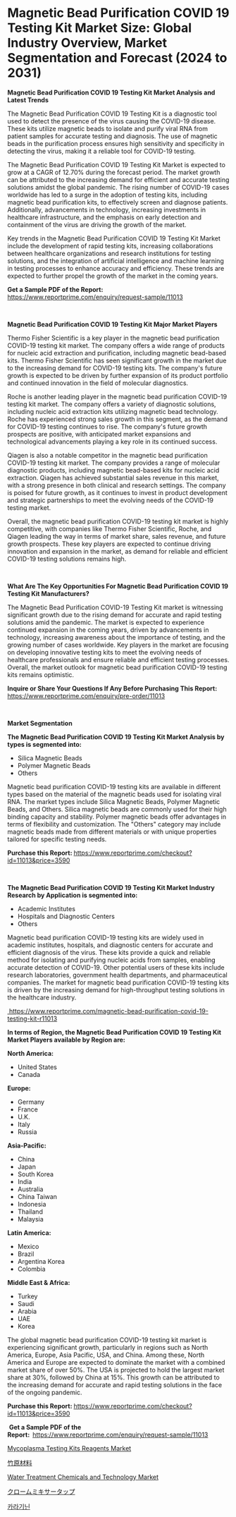 <p><h1>Magnetic Bead Purification COVID 19 Testing Kit Market Size: Global Industry Overview, Market Segmentation and Forecast (2024 to 2031)</h1></p><p><strong>Magnetic Bead Purification COVID 19 Testing Kit Market Analysis and Latest Trends</strong></p>
<p><p>The Magnetic Bead Purification COVID 19 Testing Kit is a diagnostic tool used to detect the presence of the virus causing the COVID-19 disease. These kits utilize magnetic beads to isolate and purify viral RNA from patient samples for accurate testing and diagnosis. The use of magnetic beads in the purification process ensures high sensitivity and specificity in detecting the virus, making it a reliable tool for COVID-19 testing.</p><p>The Magnetic Bead Purification COVID 19 Testing Kit Market is expected to grow at a CAGR of 12.70% during the forecast period. The market growth can be attributed to the increasing demand for efficient and accurate testing solutions amidst the global pandemic. The rising number of COVID-19 cases worldwide has led to a surge in the adoption of testing kits, including magnetic bead purification kits, to effectively screen and diagnose patients. Additionally, advancements in technology, increasing investments in healthcare infrastructure, and the emphasis on early detection and containment of the virus are driving the growth of the market.</p><p>Key trends in the Magnetic Bead Purification COVID 19 Testing Kit Market include the development of rapid testing kits, increasing collaborations between healthcare organizations and research institutions for testing solutions, and the integration of artificial intelligence and machine learning in testing processes to enhance accuracy and efficiency. These trends are expected to further propel the growth of the market in the coming years.</p></p>
<p><strong>Get a Sample PDF of the Report:&nbsp;</strong> <a href="https://www.reportprime.com/enquiry/request-sample/11013">https://www.reportprime.com/enquiry/request-sample/11013</a></p>
<p>&nbsp;</p>
<p><strong>Magnetic Bead Purification COVID 19 Testing Kit Major Market Players</strong></p>
<p><p>Thermo Fisher Scientific is a key player in the magnetic bead purification COVID-19 testing kit market. The company offers a wide range of products for nucleic acid extraction and purification, including magnetic bead-based kits. Thermo Fisher Scientific has seen significant growth in the market due to the increasing demand for COVID-19 testing kits. The company's future growth is expected to be driven by further expansion of its product portfolio and continued innovation in the field of molecular diagnostics.</p><p>Roche is another leading player in the magnetic bead purification COVID-19 testing kit market. The company offers a variety of diagnostic solutions, including nucleic acid extraction kits utilizing magnetic bead technology. Roche has experienced strong sales growth in this segment, as the demand for COVID-19 testing continues to rise. The company's future growth prospects are positive, with anticipated market expansions and technological advancements playing a key role in its continued success.</p><p>Qiagen is also a notable competitor in the magnetic bead purification COVID-19 testing kit market. The company provides a range of molecular diagnostic products, including magnetic bead-based kits for nucleic acid extraction. Qiagen has achieved substantial sales revenue in this market, with a strong presence in both clinical and research settings. The company is poised for future growth, as it continues to invest in product development and strategic partnerships to meet the evolving needs of the COVID-19 testing market.</p><p>Overall, the magnetic bead purification COVID-19 testing kit market is highly competitive, with companies like Thermo Fisher Scientific, Roche, and Qiagen leading the way in terms of market share, sales revenue, and future growth prospects. These key players are expected to continue driving innovation and expansion in the market, as demand for reliable and efficient COVID-19 testing solutions remains high.</p></p>
<p>&nbsp;</p>
<p><strong>What Are The Key Opportunities For Magnetic Bead Purification COVID 19 Testing Kit Manufacturers?</strong></p>
<p><p>The Magnetic Bead Purification COVID-19 Testing Kit market is witnessing significant growth due to the rising demand for accurate and rapid testing solutions amid the pandemic. The market is expected to experience continued expansion in the coming years, driven by advancements in technology, increasing awareness about the importance of testing, and the growing number of cases worldwide. Key players in the market are focusing on developing innovative testing kits to meet the evolving needs of healthcare professionals and ensure reliable and efficient testing processes. Overall, the market outlook for magnetic bead purification COVID-19 testing kits remains optimistic.</p></p>
<p><strong>Inquire or Share Your Questions If Any Before Purchasing This Report:</strong> <a href="https://www.reportprime.com/enquiry/pre-order/11013">https://www.reportprime.com/enquiry/pre-order/11013</a></p>
<p>&nbsp;</p>
<p><strong>Market Segmentation</strong></p>
<p><strong>The Magnetic Bead Purification COVID 19 Testing Kit Market Analysis by types is segmented into:</strong></p>
<p><ul><li>Silica Magnetic Beads</li><li>Polymer Magnetic Beads</li><li>Others</li></ul></p>
<p><p>Magnetic bead purification COVID-19 testing kits are available in different types based on the material of the magnetic beads used for isolating viral RNA. The market types include Silica Magnetic Beads, Polymer Magnetic Beads, and Others. Silica magnetic beads are commonly used for their high binding capacity and stability. Polymer magnetic beads offer advantages in terms of flexibility and customization. The "Others" category may include magnetic beads made from different materials or with unique properties tailored for specific testing needs.</p></p>
<p><strong>Purchase this Report:&nbsp;</strong><a href="https://www.reportprime.com/checkout?id=11013&price=3590">https://www.reportprime.com/checkout?id=11013&price=3590</a></p>
<p>&nbsp;</p>
<p><strong>The Magnetic Bead Purification COVID 19 Testing Kit Market Industry Research by Application is segmented into:</strong></p>
<p><ul><li>Academic Institutes</li><li>Hospitals and Diagnostic Centers</li><li>Others</li></ul></p>
<p><p>Magnetic bead purification COVID-19 testing kits are widely used in academic institutes, hospitals, and diagnostic centers for accurate and efficient diagnosis of the virus. These kits provide a quick and reliable method for isolating and purifying nucleic acids from samples, enabling accurate detection of COVID-19. Other potential users of these kits include research laboratories, government health departments, and pharmaceutical companies. The market for magnetic bead purification COVID-19 testing kits is driven by the increasing demand for high-throughput testing solutions in the healthcare industry.</p></p>
<p><a href="https://www.reportprime.com/magnetic-bead-purification-covid-19-testing-kit-r11013">&nbsp;https://www.reportprime.com/magnetic-bead-purification-covid-19-testing-kit-r11013</a></p>
<p><strong>In terms of Region, the Magnetic Bead Purification COVID 19 Testing Kit Market Players available by Region are:</strong></p>
<p>
    <p> <strong> North America: </strong>
        <ul>
            <li>United States</li>
            <li>Canada</li>
        </ul>
        </p> 
    <p> <strong> Europe: </strong>
        <ul>
            <li>Germany</li>
            <li>France</li>
            <li>U.K.</li>
            <li>Italy</li>
            <li>Russia</li>
        </ul>
        </p> 
    <p> <strong> Asia-Pacific: </strong>
        <ul>
            <li>China</li>
            <li>Japan</li>
            <li>South Korea</li>
            <li>India</li>
            <li>Australia</li>
            <li>China Taiwan</li>
            <li>Indonesia</li>
            <li>Thailand</li>
            <li>Malaysia</li>
        </ul>
        </p> 
    <p> <strong> Latin America: </strong>
        <ul>
            <li>Mexico</li>
            <li>Brazil</li>
            <li>Argentina Korea</li>
            <li>Colombia</li>
        </ul>
        </p> 
    <p> <strong> Middle East & Africa: </strong>
        <ul>
            <li>Turkey</li>
            <li>Saudi</li>
            <li>Arabia</li>
            <li>UAE</li>
            <li>Korea</li>
        </ul>
    </p>
    </p>
<p><p>The global magnetic bead purification COVID-19 testing kit market is experiencing significant growth, particularly in regions such as North America, Europe, Asia Pacific, USA, and China. Among these, North America and Europe are expected to dominate the market with a combined market share of over 50%. The USA is projected to hold the largest market share at 30%, followed by China at 15%. This growth can be attributed to the increasing demand for accurate and rapid testing solutions in the face of the ongoing pandemic.</p></p>
<p><strong>Purchase this Report: </strong><a href="https://www.reportprime.com/checkout?id=11013&price=3590">https://www.reportprime.com/checkout?id=11013&price=3590</a></p>
<p>&nbsp;<strong>Get a Sample PDF of the Report:&nbsp;&nbsp;</strong><a href="https://www.reportprime.com/enquiry/request-sample/11013">https://www.reportprime.com/enquiry/request-sample/11013</a></p>
<p><strong></strong></p>
<p><p><a href="https://github.com/jhcraigie/Market-Research-Report-List-2/blob/main/mycoplasma-testing-kits-reagents-market.md">Mycoplasma Testing Kits Reagents Market</a></p><p><a href="https://github.com/ReyesKohler20231/Market-Research-Report-List-1/blob/main/279115324323.md">竹原材料</a></p><p><a href="https://issuu.com/reportprime-2/docs/water-treatment-chemicals-and-technology-market-si">Water Treatment Chemicals and Technology Market</a></p><p><a href="https://github.com/adcxff01450218/Market-Research-Report-List-1/blob/main/728907124322.md">クロームミキサータップ</a></p><p><a href="https://github.com/trmesnao7959541/Market-Research-Report-List-1/blob/main/789762322279.md">카라기닌</a></p></p>
